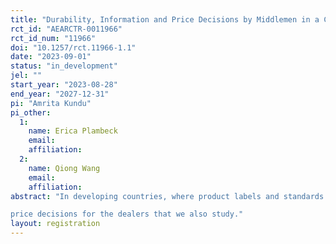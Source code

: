 ```yaml
---
title: "Durability, Information and Price Decisions by Middlemen in a Circular Economy"
rct_id: "AEARCTR-0011966"
rct_id_num: "11966"
doi: "10.1257/rct.11966-1.1"
date: "2023-09-01"
status: "in_development"
jel: ""
start_year: "2023-08-28"
end_year: "2027-12-31"
pi: "Amrita Kundu"
pi_other:
  1:
    name: Erica Plambeck
    email: 
    affiliation: 
  2:
    name: Qiong Wang
    email: 
    affiliation: 
abstract: "In developing countries, where product labels and standards are particularly weak, dealers play an important role in informing customers about expected performance of durable goods and influence their purchasing decisions. Dealers can choose to promote high performing products to create more value for the customer and increase their repeat purchase probability, but can also choose to increase short term gains by spreading misinformation and promoting products with sub-optimal performance. We study the decision making of dealers through an audit study in the electric three wheeler lead acid battery market in Bangladesh. In a circular economy, as with lead acid batteries, the sale of used batteries by customers at volatile lead market dependent salvage value introduces new trade-offs between durability, information and
price decisions for the dealers that we also study."
layout: registration
---
```


